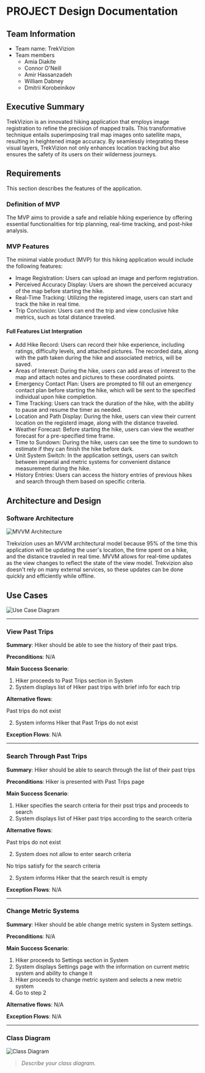 
# PROJECT Design Documentation

<!-- > _The following template provides the headings for your Design
> Documentation.  As you edit each section make sure you remove these
> commentary 'blockquotes'; the lines that start with a > character
> and appear in the generated PDF in italics._ -->

## Team Information
* Team name: TrekVizion
* Team members
  * Amia Diakite
  * Connor O'Neill
  * Amir Hassanzadeh
  * William Dabney
  * Dmitrii Korobeinikov

## Executive Summary

TrekVizion is an innovated hiking application that employs image registration to refine the precision of mapped trails. This transformative technique entails superimposing trail map images onto satellite maps, resulting in heightened image accuracy. By seamlessly integrating these visual layers, TrekVizion not only enhances location tracking but also ensures the safety of its users on their wilderness journeys.

## Requirements

This section describes the features of the application.

### Definition of MVP
The MVP aims to provide a safe and reliable hiking experience by offering essential functionalities for trip planning, real-time tracking, and post-hike analysis.

### MVP Features
The minimal viable product (MVP) for this hiking application would include the following features:
* Image Registration: Users can upload an image and perform registration.
* Perceived Accuracy Display: Users are shown the perceived accuracy of the map before starting the hike.
* Real-Time Tracking: Utilizing the registered image, users can start and track the hike in real time.
* Trip Conclusion: Users can end the trip and view conclusive hike metrics, such as total distance traveled.

#### Full Features List Intergration
* Add Hike Record: Users can record their hike experience, including ratings, difficulty levels, and attached pictures. The recorded data, along with the path taken during the hike and associated metrics, will be saved.
* Areas of Interest: During the hike, users can add areas of interest to the map and attach notes and pictures to these coordinated points.
* Emergency Contact Plan: Users are prompted to fill out an emergency contact plan before starting the hike, which will be sent to the specified individual upon hike completion.
* Time Tracking: Users can track the duration of the hike, with the ability to pause and resume the timer as needed.
* Location and Path Display: During the hike, users can view their current location on the registerd image, along with the distance traveled.
* Weather Forecast: Before starting the hike, users can view the weather forecast for a pre-specified time frame.
* Time to Sundown: During the hike, users can see the time to sundown to estimate if they can finish the hike before dark.
* Unit System Switch: In the application settings, users can switch between imperial and metric systems for convenient distance measurement during the hike.
* History Entries: Users can access the history entries of previous hikes and search through them based on specific criteria.


## Architecture and Design

### Software Architecture
![MVVM Architecture](/TrekVizion%20Architecture%20MVVM.png)

Trekvizion uses an MVVM architectural model because 95% of the time this application will be updating the user's location, the time spent on a hike, and the distance traveled in real time. MVVM allows for real-time updates as the view changes to reflect the state of the view model. Trekvizion also doesn't rely on many external services, so these updates can be done quickly and efficiently while offline.


## Use Cases
![Use Case Diagram](/TrekVizion%20Use%20Case%20Diagram.png)


---
### View Past Trips

__Summary__: Hiker should be able to see the history of their past trips. 

__Preconditions__: N/A

__Main Success Scenario__: 

1. Hiker proceeds to Past Trips section in System
2. System displays list of Hiker past trips with brief info for each trip

__Alternative flows__:

Past trips do not exist

2. System informs Hiker that Past Trips do not exist

__Exception Flows__: N/A

___

### Search Through Past Trips

__Summary__: Hiker should be able to search through the list of their past trips

__Preconditions__: Hiker is presented with Past Trips page

__Main Success Scenario__:

1. Hiker specifies the search criteria for their psst trips and proceeds to search
2. System displays list of Hiker past trips according to the search criteria

__Alternative flows__:

Past trips do not exist

2. System does not allow to enter search criteria

No trips satisfy for the search criteria

2. System informs Hiker that the search result is empty

__Exception Flows__: N/A

___

### Change Metric Systems

__Summary__: Hiker should be able change metric system in System settings.

__Preconditions__: N/A

__Main Success Scenario__:

1. Hiker proceeds to Settings section in System
2. System displays Settings page with the information on current metric system and ability to change it
3. Hiker proceeds to change metric system and selects a new metric system
4. Go to step 2

__Alternative flows__: N/A

__Exception Flows__: N/A

___

### Class Diagram
![Class Diagram](/Trekvizion%20Class%20Diagram.png)
> _Describe your class diagram._
